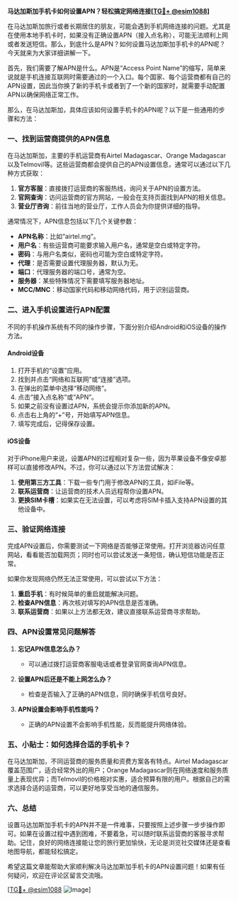 **马达加斯加手机卡如何设置APN？轻松搞定网络连接[[TG💪+ @esim1088](https://t.me/s/esim1088)]**

在马达加斯加旅行或者长期居住的朋友，可能会遇到手机网络连接的问题。尤其是在使用本地手机卡时，如果没有正确设置APN（接入点名称），可能无法顺利上网或者发送短信。那么，到底什么是APN？如何设置马达加斯加手机卡的APN呢？今天就来为大家详细讲解一下。

首先，我们需要了解APN是什么。APN是“Access Point Name”的缩写，简单来说就是手机连接互联网时需要通过的一个入口。每个国家、每个运营商都有自己的APN设置，因此当你换了新的手机卡或者到了一个新的国家时，就需要手动配置APN以确保网络正常工作。

那么，在马达加斯加，具体应该如何设置手机卡的APN呢？以下是一些通用的步骤和方法：

### 一、找到运营商提供的APN信息

在马达加斯加，主要的手机运营商有Airtel Madagascar、Orange Madagascar以及Telmovil等。这些运营商都会提供自己的APN设置信息，通常可以通过以下几种方式获取：

1. **官方客服**：直接拨打运营商的客服热线，询问关于APN的设置方法。
2. **官网查询**：访问运营商的官方网站，一般会在支持页面找到APN的相关信息。
3. **营业厅咨询**：前往当地的营业厅，工作人员会为你提供详细的指导。

通常情况下，APN信息包括以下几个关键参数：
- **APN名称**：比如“airtel.mg”。
- **用户名**：有些运营商可能要求输入用户名，通常是空白或特定字符。
- **密码**：与用户名类似，密码也可能为空白或特定字符。
- **代理**：是否需要设置代理服务器，默认为无。
- **端口**：代理服务器的端口号，通常为空。
- **服务器**：某些特殊情况下需要填写服务器地址。
- **MCC/MNC**：移动国家代码和移动网络代码，用于识别运营商。

### 二、进入手机设置进行APN配置

不同的手机操作系统有不同的操作步骤，下面分别介绍Android和iOS设备的操作方法。

#### Android设备

1. 打开手机的“设置”应用。
2. 找到并点击“网络和互联网”或“连接”选项。
3. 在弹出的菜单中选择“移动网络”。
4. 点击“接入点名称”或“APN”。
5. 如果之前没有设置过APN，系统会提示你添加新的APN。
6. 点击右上角的“+”号，开始填写APN信息。
7. 填写完成后，记得保存设置。

#### iOS设备

对于iPhone用户来说，设置APN的过程相对复杂一些，因为苹果设备不像安卓那样可以直接修改APN。不过，你可以通过以下方法尝试解决：

1. **使用第三方工具**：下载一些专门用于修改APN的工具，如iFile等。
2. **联系运营商**：让运营商的技术人员远程帮你设置APN。
3. **更换SIM卡槽**：如果实在无法设置，可以考虑将SIM卡插入支持APN设置的其他设备中。

### 三、验证网络连接

完成APN设置后，你需要测试一下网络是否能够正常使用。打开浏览器访问任意网站，看看能否加载网页；同时也可以尝试发送一条短信，确认短信功能是否正常。

如果你发现网络仍然无法正常使用，可以尝试以下方法：

1. **重启手机**：有时候简单的重启就能解决问题。
2. **检查APN信息**：再次核对填写的APN信息是否准确。
3. **联系运营商**：如果以上方法都无效，建议直接联系运营商寻求帮助。

### 四、APN设置常见问题解答

1. **忘记APN信息怎么办？**
   - 可以通过拨打运营商客服电话或者登录官网查询APN信息。

2. **设置APN后还是不能上网怎么办？**
   - 检查是否输入了正确的APN信息，同时确保手机信号良好。

3. **APN设置会影响手机性能吗？**
   - 正确的APN设置不会影响手机性能，反而能提升网络体验。

### 五、小贴士：如何选择合适的手机卡？

在马达加斯加，不同运营商的服务质量和资费方案各有特点。Airtel Madagascar覆盖范围广，适合经常外出的用户；Orange Madagascar则在网络速度和服务质量上表现优异；而Telmovil的价格相对实惠，适合预算有限的用户。根据自己的需求选择合适的运营商，可以更好地享受当地的通信服务。

### 六、总结

设置马达加斯加手机卡的APN并不是一件难事，只要按照上述步骤一步步操作即可。如果在设置过程中遇到困难，不要着急，可以随时联系运营商的客服寻求帮助。记住，良好的网络连接能让您的旅行更加愉快，无论是浏览社交媒体还是查看地图导航，都能轻松搞定。

希望这篇文章能帮助大家顺利解决马达加斯加手机卡的APN设置问题！如果有任何疑问，欢迎在评论区留言交流哦。

[[TG💪+ @esim1088](https://t.me/s/esim1088) ![Image](https://i.postimg.cc/4NQfJmqS/Snipaste-2025-05-13-00-14-12.png)]